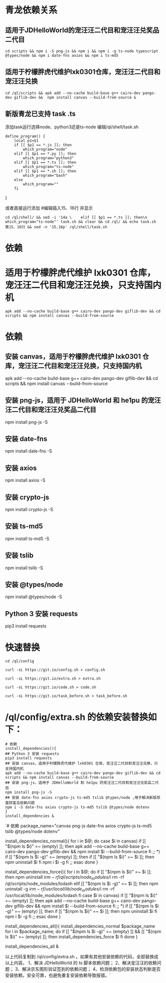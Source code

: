 # 青龙依赖关系

## 适用于JDHelloWorld的宠汪汪二代目和宠汪汪兑奖品二代目

`cd scripts && npm i -S png-js && npm i && npm i -g ts-node typescript @types/node && npm i date-fns axios && npm i ts-md5`

## 适用于柠檬胖虎代维护lxk0301仓库，宠汪汪二代目和宠汪汪兑换

`cd /ql/scripts && apk add --no-cache build-base g++ cairo-dev pango-dev giflib-dev &&  npm install canvas --build-from-source &`


## 新版青龙已支持 task .ts

添加task运行选择node、python3还是ts-node 编辑/ql/shell/task.sh

    define_program() {
        local p1=$1
        if [[ $p1 == *.js ]]; then
            which_program="node"
        elif [[ $p1 == *.py ]]; then
            which_program="python3"
        elif [[ $p1 == *.ts ]]; then
            which_program="ts-node"
        elif [[ $p1 == *.sh ]]; then
            which_program="bash"
        else
            which_program=""
        fi
    
}

或者直接运行添加 #编辑插入15、16行 并显示

`cd /ql/shell/ && sed -i '14a \    elif [[ $p1 == *.ts ]]; then\n        which_program="ts-node"' task.sh && clear && cd /ql/ && echo task.sh 第15、16行 && sed -n '15,16p' /ql/shell/task.sh`

# 依赖
# 适用于柠檬胖虎代维护 lxk0301 仓库，宠汪汪二代目和宠汪汪兑换，只支持国内机

    apk add --no-cache build-base g++ cairo-dev pango-dev giflib-dev && cd scripts && npm install canvas --build-from-source

# 依赖
## 安装 canvas，适用于柠檬胖虎代维护 lxk0301 仓库，宠汪汪二代目和宠汪汪兑换，只支持国内机
apk add --no-cache build-base g++ cairo-dev pango-dev giflib-dev && cd scripts && npm install canvas --build-from-source
## 安装 png-js，适用于 JDHelloWorld 和 he1pu 的宠汪汪二代目和宠汪汪兑奖品二代目
npm install png-js -S
## 安装 date-fns
npm install date-fns -S
## 安装 axios
npm install axios -S
## 安装 crypto-js
npm install crypto-js -S
## 安装 ts-md5
npm install ts-md5 -S
## 安装 tslib
npm install tslib -S
## 安装 @types/node
npm install @types/node -S
## Python 3 安装 requests
pip3 install requests
# 快速替换

    cd /ql/config

    curl -sL https://git.io/config.sh > config.sh

    curl -sL https://git.io/extra.sh > extra.sh

    curl -sL https://git.io/code.sh > code.sh

    curl -sL https://git.io/task_before.sh > task_before.sh

# /ql/config/extra.sh 的依赖安装替换如下：

    # 依赖
    install_dependencies(){
    ## Python 3 安装 requests
    pip3 install requests
    ## 安装 canvas，适用于柠檬胖虎代维护 lxk0301 仓库，宠汪汪二代目和宠汪汪兑换，只支持国内机
    apk add --no-cache build-base g++ cairo-dev pango-dev giflib-dev && cd scripts && npm install canvas --build-from-source
    ## 安装 png-js，适用于 JDHelloWorld 和 he1pu 的宠汪汪二代目和宠汪汪兑奖品二代目
    npm install png-js -S
    ## 安装 date-fns axios crypto-js ts-md5 tslib @types/node ,用于解决新版惊喜财富岛依赖问题
    npm i -S date-fns axios crypto-js ts-md5 tslib @types/node dotenv
    }
    install_dependencies &

`# 依赖
package_name="canvas png-js date-fns axios crypto-js ts-md5 tslib @types/node dotenv"

install_dependencies_normal(){
    for i in $@; do
        case $i in
            canvas)
                if [[ "$(npm ls $i)" =~ (empty) ]]; then
                    apk add --no-cache build-base g++ cairo-dev pango-dev giflib-dev && npm install $i --build-from-source
                fi
                ;;
            *)
                if [[ "$(npm ls $i -g)" =~ (empty) ]]; then
                    if [[ "$(npm ls $i)" =~ $i ]]; then
                        npm uninstall $i
                    fi
                    npm i $i -g
                fi
                ;;
        esac
    done
}

install_dependencies_force(){
    for i in $@; do
        if [[ "$(npm ls $i)" =~ $i ]]; then
            npm uninstall $i
            rm -rf /ql/scripts/node_modules/$i
            rm -rf /ql/scripts/node_modules/lodash
        elif [[ "$(npm ls $i -g)" =~ $i ]]; then
            npm uninstall -g $i
            rm -rf /usr/local/lib/node_modules/$i
            rm -rf /usr/local/lib/node_modules/lodash
      fi
        case $i in
            canvas)
                if [[ "$(npm ls $i)" =~ (empty) ]]; then
                    apk add --no-cache build-base g++ cairo-dev pango-dev giflib-dev && npm install $i --build-from-source
                fi
                ;;
            *)
                if [[ "$(npm ls $i -g)" =~ (empty) ]]; then
                    if [[ "$(npm ls $i)" =~ $i ]]; then
                        npm uninstall $i
                    fi
                    npm i $i -g
                fi
                ;;
        esac
    done
}

install_dependencies_all(){
    install_dependencies_normal $package_name
    for i in $package_name; do
        if [[ "$(npm ls $i -g)" =~ (empty) ]] && [[ "$(npm ls $i)" =~ (empty) ]]; then
            install_dependencies_force $i
        fi
    done
}

install_dependencies_all &


以上代码复制到 /ql/config/extra.sh 。如果有其他安装依赖的代码，全部替换成以上内容。
1、解决 JDHelloWorld 的 ts 脚本依赖问题；
2、解决宠汪汪的依赖问题；
3、解决京东图形验证签到的依赖问题；
4、检测依赖包的安装状态判断是否安装依赖。安全可靠，也避免重复安装依赖导致报错。`

